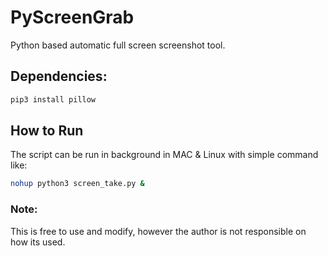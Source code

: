 # PyScreenGrab
Python based automatic full screen screenshot tool.

## Dependencies:
```bash
pip3 install pillow
```

## How to Run
The script can be run in background in MAC & Linux with simple command like:
```bash
nohup python3 screen_take.py &
```

### Note:
This is free to use and modify, however the author is not responsible on how its used.
